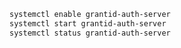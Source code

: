 ﻿```sh
systemctl enable grantid-auth-server
systemctl start grantid-auth-server
systemctl status grantid-auth-server
```
